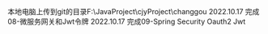 本地电脑上传到git的目录F:\JavaProject\cjyProject\changgou
2022.10.17 完成08-微服务网关和Jwt令牌
2022.10.17 完成09-Spring Security Oauth2 Jwt
